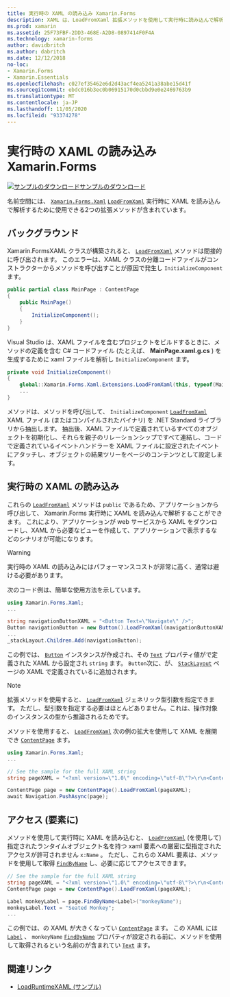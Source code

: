 ```yaml
---
title: 実行時の XAML の読み込み Xamarin.Forms
description: XAML は、LoadFromXaml 拡張メソッドを使用して実行時に読み込んで解析することができます。
ms.prod: xamarin
ms.assetid: 25F73FBF-2DD3-468E-A2D8-0897414F0F4A
ms.technology: xamarin-forms
author: davidbritch
ms.author: dabritch
ms.date: 12/12/2018
no-loc:
- Xamarin.Forms
- Xamarin.Essentials
ms.openlocfilehash: c027ef35462e6d2d43acf4ea5241a38abe15d41f
ms.sourcegitcommit: ebdc016b3ec0b06915170d0cbbd9e0e2469763b9
ms.translationtype: MT
ms.contentlocale: ja-JP
ms.lasthandoff: 11/05/2020
ms.locfileid: "93374278"
---
```

# <a name="loading-xaml-at-runtime-in-no-locxamarinforms"></a>実行時の XAML の読み込み Xamarin.Forms

[![サンプルのダウンロード](~/media/shared/download.png)サンプルのダウンロード](/samples/xamarin/xamarin-forms-samples/xaml-loadruntimexaml)

名前空間には、 [`Xamarin.Forms.Xaml`](xref:Xamarin.Forms.Xaml) [`LoadFromXaml`](xref:Xamarin.Forms.Xaml.Extensions.LoadFromXaml*) 実行時に XAML を読み込んで解析するために使用できる2つの拡張メソッドが含まれています。

## <a name="background"></a>バックグラウンド

Xamarin.FormsXAML クラスが構築されると、 [`LoadFromXaml`](xref:Xamarin.Forms.Xaml.Extensions.LoadFromXaml*) メソッドは間接的に呼び出されます。 このエラーは、XAML クラスの分離コードファイルがコンストラクターからメソッドを呼び出すことが原因で発生し `InitializeComponent` ます。

```csharp
public partial class MainPage : ContentPage
{
    public MainPage()
    {
        InitializeComponent();
    }
}
```

Visual Studio は、XAML ファイルを含むプロジェクトをビルドするときに、メソッドの定義を含む C# コードファイル (たとえば、 **MainPage.xaml.g.cs** ) を生成するために xaml ファイルを解析し `InitializeComponent` ます。

```csharp
private void InitializeComponent()
{
    global::Xamarin.Forms.Xaml.Extensions.LoadFromXaml(this, typeof(MainPage));
    ...
}
```

メソッドは、メソッドを呼び出して、 `InitializeComponent` [`LoadFromXaml`](xref:Xamarin.Forms.Xaml.Extensions.LoadFromXaml*) XAML ファイル (またはコンパイルされたバイナリ) を .NET Standard ライブラリから抽出します。 抽出後、XAML ファイルで定義されているすべてのオブジェクトを初期化し、それらを親子のリレーションシップですべて連結し、コードで定義されているイベントハンドラーを XAML ファイルに設定されたイベントにアタッチし、オブジェクトの結果ツリーをページのコンテンツとして設定します。

## <a name="loading-xaml-at-runtime"></a>実行時の XAML の読み込み

これらの [`LoadFromXaml`](xref:Xamarin.Forms.Xaml.Extensions.LoadFromXaml*) メソッドは `public` であるため、アプリケーションから呼び出して、 Xamarin.Forms 実行時に XAML を読み込んで解析することができます。 これにより、アプリケーションが web サービスから XAML をダウンロードし、XAML から必要なビューを作成して、アプリケーションで表示するなどのシナリオが可能になります。

> [!WARNING]
> 実行時の XAML の読み込みにはパフォーマンスコストが非常に高く、通常は避ける必要があります。

次のコード例は、簡単な使用方法を示しています。

```csharp
using Xamarin.Forms.Xaml;
...

string navigationButtonXAML = "<Button Text=\"Navigate\" />";
Button navigationButton = new Button().LoadFromXaml(navigationButtonXAML);
...
_stackLayout.Children.Add(navigationButton);
```

この例では、 [`Button`](xref:Xamarin.Forms.Button) インスタンスが作成され、その [`Text`](xref:Xamarin.Forms.Button.Text) プロパティ値がで定義された XAML から設定され `string` ます。 `Button`次に、が、 [`StackLayout`](xref:Xamarin.Forms.StackLayout) ページの XAML で定義されているに追加されます。

> [!NOTE]
> 拡張メソッドを使用すると、 [`LoadFromXaml`](xref:Xamarin.Forms.Xaml.Extensions.LoadFromXaml*) ジェネリック型引数を指定できます。 ただし、型引数を指定する必要はほとんどありません。これは、操作対象のインスタンスの型から推論されるためです。

メソッドを使用すると、 [`LoadFromXaml`](xref:Xamarin.Forms.Xaml.Extensions.LoadFromXaml*) 次の例の拡大を使用して XAML を展開でき [`ContentPage`](xref:Xamarin.Forms.ContentPage) ます。

```csharp
using Xamarin.Forms.Xaml;
...

// See the sample for the full XAML string
string pageXAML = "<?xml version=\"1.0\" encoding=\"utf-8\"?>\r\n<ContentPage xmlns=\"http://xamarin.com/schemas/2014/forms\"\nxmlns:x=\"http://schemas.microsoft.com/winfx/2009/xaml\"\nx:Class=\"LoadRuntimeXAML.CatalogItemsPage\"\nTitle=\"Catalog Items\">\n</ContentPage>";

ContentPage page = new ContentPage().LoadFromXaml(pageXAML);
await Navigation.PushAsync(page);
```

## <a name="accessing-elements"></a>アクセス (要素に)

メソッドを使用して実行時に XAML を読み込むと、 [`LoadFromXaml`](xref:Xamarin.Forms.Xaml.Extensions.LoadFromXaml*) (を使用して) 指定されたランタイムオブジェクト名を持つ xaml 要素への厳密に型指定されたアクセスが許可されません `x:Name` 。 ただし、これらの XAML 要素は、メソッドを使用して取得 [`FindByName`](xref:Xamarin.Forms.NameScopeExtensions.FindByName*) し、必要に応じてアクセスできます。

```csharp
// See the sample for the full XAML string
string pageXAML = "<?xml version=\"1.0\" encoding=\"utf-8\"?>\r\n<ContentPage xmlns=\"http://xamarin.com/schemas/2014/forms\"\nxmlns:x=\"http://schemas.microsoft.com/winfx/2009/xaml\"\nx:Class=\"LoadRuntimeXAML.CatalogItemsPage\"\nTitle=\"Catalog Items\">\n<StackLayout>\n<Label x:Name=\"monkeyName\"\n />\n</StackLayout>\n</ContentPage>";
ContentPage page = new ContentPage().LoadFromXaml(pageXAML);

Label monkeyLabel = page.FindByName<Label>("monkeyName");
monkeyLabel.Text = "Seated Monkey";
...
```

この例では、の XAML が大きくなってい [`ContentPage`](xref:Xamarin.Forms.ContentPage) ます。 この XAML には [`Label`](xref:Xamarin.Forms.Label) 、 `monkeyName` [`FindByName`](xref:Xamarin.Forms.NameScopeExtensions.FindByName*) プロパティが設定される前に、メソッドを使用して取得されるという名前のが含まれてい [`Text`](xref:Xamarin.Forms.Label.Text) ます。

## <a name="related-links"></a>関連リンク

- [LoadRuntimeXAML (サンプル)](/samples/xamarin/xamarin-forms-samples/xaml-loadruntimexaml)